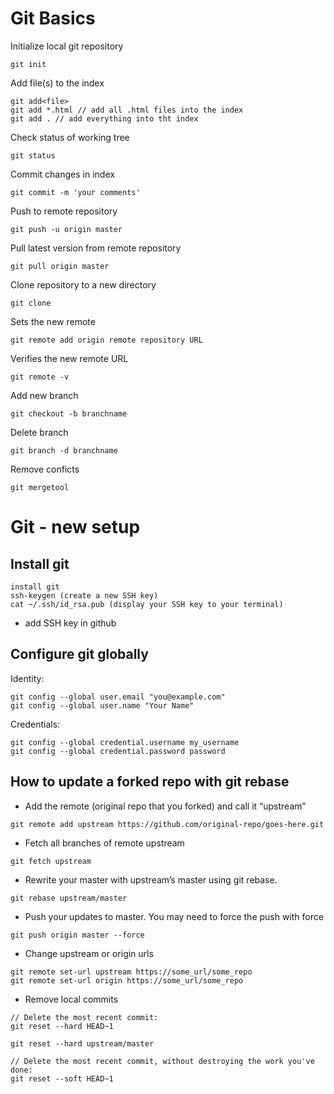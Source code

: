 # Git Basics

Initialize local git repository
```
git init
```

Add file(s) to the index
```
git add<file>
git add *.html // add all .html files into the index
git add . // add everything into tht index

```

Check status of working tree
```
git status
```

Commit changes in index
```
git commit -m 'your comments'
```

Push to remote repository
```
git push -u origin master
```

Pull latest version from remote repository
```
git pull origin master
```

Clone repository to a new directory
```
git clone
```
Sets the new remote
```
git remote add origin remote repository URL
```
Verifies the new remote URL
```
git remote -v
```

Add new branch
```
git checkout -b branchname
```

Delete branch
```
git branch -d branchname
```

Remove conficts
```
git mergetool
```


# Git - new setup

## Install git

```
install git
ssh-keygen (create a new SSH key)
cat ~/.ssh/id_rsa.pub (display your SSH key to your terminal)
```
- add SSH key in github

## Configure git globally

Identity:
```
git config --global user.email "you@example.com"
git config --global user.name "Your Name"
```

Credentials:
```
git config --global credential.username my_username
git config --global credential.password password
```

## How to update a forked repo with git rebase

- Add the remote (original repo that you forked) and call it “upstream”
```
git remote add upstream https://github.com/original-repo/goes-here.git
```

- Fetch all branches of remote upstream

```
git fetch upstream
```

- Rewrite your master with upstream’s master using git rebase.

```
git rebase upstream/master
```

- Push your updates to master. You may need to force the push with force

```
git push origin master --force
```

- Change upstream or origin urls

```
git remote set-url upstream https://some_url/some_repo
git remote set-url origin https://some_url/some_repo
```

- Remove local commits

```
// Delete the most recent commit:
git reset --hard HEAD~1

git reset --hard upstream/master

// Delete the most recent commit, without destroying the work you've done:
git reset --soft HEAD~1
```
